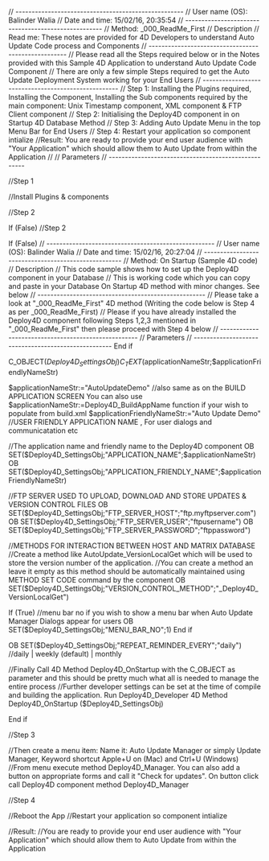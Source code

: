 // ----------------------------------------------------
// User name (OS): Balinder Walia
// Date and time: 15/02/16, 20:35:54
// ----------------------------------------------------
// Method: _000_ReadMe_First
// Description
// Read me: These notes are provided for 4D Developers to understand Auto Update Code process and Components
// ----------------------------------------------------
// Please read all the Steps required below or in the Notes provided with this Sample 4D Application to understand Auto Update Code Component
// There are only a few simple Steps required to get the Auto Update Deployment System working for your End Users
// ----------------------------------------------------
// Step 1: Installing the Plugins required, Installing the Component, Installing the Sub components required by the main component: Unix Timestamp component, XML component & FTP Client component
// Step 2: Initialising the Deploy4D component in on Startup 4D Database Method
// Step 3: Adding Auto Update Menu in the top Menu Bar for End Users
// Step 4: Restart your application so component intialize
//Result: You are ready to provide your end user audience with "Your Application" which should allow them to Auto Update from within the Application
//
// Parameters
// ----------------------------------------------------

//Step 1

//Install Plugins & components

//Step 2

If (False)  //Step 2

If (False)
// ----------------------------------------------------
// User name (OS): Balinder Walia
// Date and time: 15/02/16, 20:27:04
// ----------------------------------------------------
// Method: On Startup (Sample 4D code)
// Description
// This code sample shows how to set up the Deploy4D component in your Database
// This is working code which you can copy and paste in your Database On Startup 4D method with minor changes. See below
// ----------------------------------------------------
// Please take a look at "_000_ReadMe_First" 4D method (Writing the code below is Step 4 as per _000_ReadMe_First)
// Please if you have already installed the Deploy4D component following Steps 1,2,3 mentioned in "_000_ReadMe_First" then please proceed with Step 4 below
// ----------------------------------------------------
// Parameters
// ----------------------------------------------------
End if 

C_OBJECT($Deploy4D_SettingsObj)
C_TEXT($applicationNameStr;$applicationFriendlyNameStr)

$applicationNameStr:="AutoUpdateDemo"  //also same as on the BUILD APPLICATION SCREEN You can also use $applicationNameStr:=Deploy4D_BuildAppName function if your wish to populate from build.xml
$applicationFriendlyNameStr:="Auto Update Demo"  //USER FRIENDLY APPLICATION NAME , For user dialogs and communicatation etc

//The application name and friendly name to the Deploy4D component
OB SET($Deploy4D_SettingsObj;"APPLICATION_NAME";$applicationNameStr)
OB SET($Deploy4D_SettingsObj;"APPLICATION_FRIENDLY_NAME";$applicationFriendlyNameStr)

//FTP SERVER USED TO UPLOAD, DOWNLOAD AND STORE UPDATES & VERSION CONTROL FILES
OB SET($Deploy4D_SettingsObj;"FTP_SERVER_HOST";"ftp.myftpserver.com")
OB SET($Deploy4D_SettingsObj;"FTP_SERVER_USER";"ftpusername")
OB SET($Deploy4D_SettingsObj;"FTP_SERVER_PASSWORD";"ftppassword")

//METHODS FOR INTERACTION BETWEEN HOST AND MATRIX DATABASE
//Create a method like AutoUpdate_VersionLocalGet which will be used to store the version number of the application.
//You can create a method an leave it empty as this method should be automatically maintained using METHOD SET CODE command by the component 
OB SET($Deploy4D_SettingsObj;"VERSION_CONTROL_METHOD";"_Deploy4D_VersionLocalGet")

If (True)  //menu bar no if you wish to show a menu bar when Auto Update Manager Dialogs appear for users
OB SET($Deploy4D_SettingsObj;"MENU_BAR_NO";1)
End if 

OB SET($Deploy4D_SettingsObj;"REPEAT_REMINDER_EVERY";"daily")  //daily | weekly (default) | monthly

//Finally Call 4D Method Deploy4D_OnStartup with the C_OBJECT as parameter and this should be pretty much what all is needed to manage the entire process
//Further developer settings can be set at the time of compile and building the application. Run Deploy4D_Developer 4D Method
Deploy4D_OnStartup ($Deploy4D_SettingsObj)

End if 

//Step 3

//Then create a menu item: Name it: Auto Update Manager or simply Update Manager, Keyword shortcut Apple+U on (Mac) and Ctrl+U (Windows)
//From menu execute method Deploy4D_Manager. You can also add a button on appropriate forms and call it "Check for updates". On button click call Deploy4D component method Deploy4D_Manager

//Step 4

//Reboot the App
//Restart your application so component intialize

//Result:
//You are ready to provide your end user audience with "Your Application" which should allow them to Auto Update from within the Application
